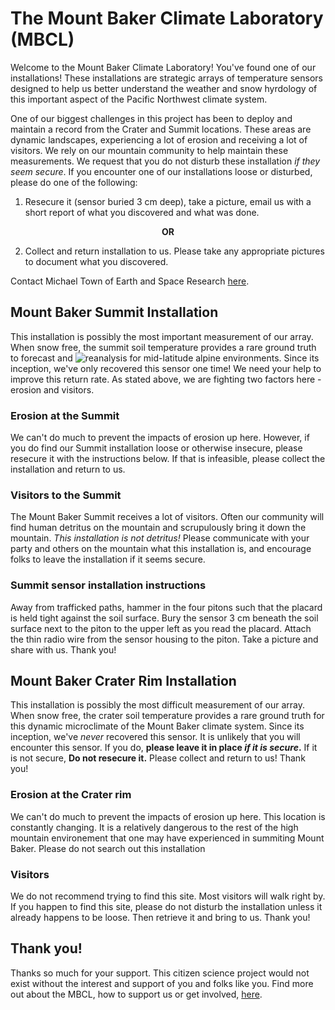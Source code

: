 # The Mount Baker Climate Laboratory (MBCL)

Welcome to the Mount Baker Climate Laboratory! You've found one of our installations! These installations are strategic arrays of temperature sensors designed to help us better understand the weather and snow hyrdology of this important aspect of the Pacific Northwest climate system.

One of our biggest challenges in this project has been to deploy and maintain a record from the Crater and Summit locations. These areas are dynamic landscapes, experiencing a lot of erosion and receiving a lot of visitors. We rely on our mountain community to help maintain these measurements. We request that you do not disturb these installation *if they seem secure*. If you encounter one of our installations loose or disturbed, please do one of the following:

1. Resecure it (sensor buried 3 cm deep), take a picture, email us with a short report of what you discovered and what was done.

<center> <strong>OR</strong> </center> 

2. Collect and return installation to us. Please take any appropriate pictures to document what you discovered. 

Contact Michael Town of Earth and Space Research [here](https://www.esr.org/staff/michael-town/ "Michael Town").

## Mount Baker Summit Installation

This installation is possibly the most important measurement of our array. When snow free, the summit soil temperature provides a rare ground truth to forecast and ![reanalysis](https://www.ecmwf.int/en/about/media-centre/focus/2023/fact-sheet-reanalysis "what is reanalysis") for mid-latitude alpine environments. Since its inception, we've only recovered this sensor one time! We need your help to improve this return rate. As stated above, we are fighting two factors here - erosion and visitors. 

### Erosion at the Summit
We can't do much to prevent the impacts of erosion up here. However, if you do find our Summit installation loose or otherwise insecure, please resecure it with the instructions below. If that is infeasible, please collect the installation and return to us.  

### Visitors to the Summit
The Mount Baker Summit receives a lot of visitors. Often our community will find human detritus on the mountain and scrupulously bring it down the mountain. *This installation is not detritus!* Please communicate with your party and others on the mountain what this installation is, and encourage folks to leave the installation if it seems secure.

### Summit sensor installation instructions
Away from trafficked paths, hammer in the four pitons such that the placard is held tight against the soil surface. Bury the sensor 3 cm beneath the soil surface next to the piton to the upper left as you read the placard. Attach the thin radio wire from the sensor housing to the piton. Take a picture and share with us. Thank you!

## Mount Baker Crater Rim Installation

This installation is possibly the most difficult measurement of our array. When snow free, the crater soil temperature provides a rare ground truth for this dynamic microclimate of the Mount Baker climate system. Since its inception, we've *never* recovered this sensor. It is unlikely that you will encounter this sensor. If you do, **please leave it in place *if it is secure*.** If it is not secure, **Do not resecure it.** Please collect and return to us! Thank you!

### Erosion at the Crater rim
We can't do much to prevent the impacts of erosion up here. This location is constantly changing. It is a relatively dangerous to the rest of the high mountain environement that one may have experienced in summiting Mount Baker. Please do not search out this installation  

### Visitors
We do not recommend trying to find this site. Most visitors will walk right by. If you happen to find this site, please do not disturb the installation unless it already happens to be loose. Then retrieve it and bring to us. Thank you!

## Thank you!
Thanks so much for your support. This citizen science project would not exist without the interest and support of you and folks like you. Find more out about the MBCL, how to support us or get involved, [here](./readme.md). 

